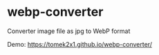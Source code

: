 # webp-converter

Converter image file as jpg to WebP format

Demo:
https://tomek2x1.github.io/webp-converter/
